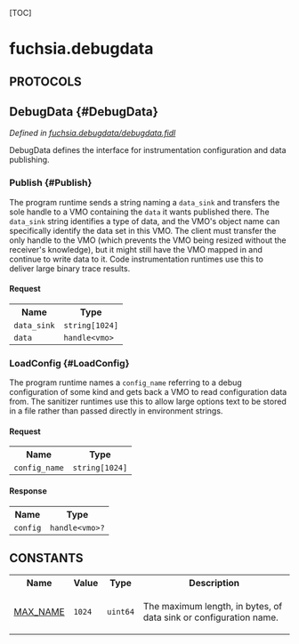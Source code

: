 [TOC]

# fuchsia.debugdata


## **PROTOCOLS**

## DebugData {#DebugData}
*Defined in [fuchsia.debugdata/debugdata.fidl](https://fuchsia.googlesource.com/fuchsia/+/master/zircon/system/fidl/fuchsia-debugdata/debugdata.fidl#12)*

<p>DebugData defines the interface for instrumentation configuration and data publishing.</p>

### Publish {#Publish}

<p>The program runtime sends a string naming a <code>data_sink</code> and transfers the sole handle to
a VMO containing the <code>data</code> it wants published there.  The <code>data_sink</code> string identifies
a type of data, and the VMO's object name can specifically identify the data set in this
VMO.  The client must transfer the only handle to the VMO (which prevents the VMO being
resized without the receiver's knowledge), but it might still have the VMO mapped in and
continue to write data to it.  Code instrumentation runtimes use this to deliver large
binary trace results.</p>

#### Request
<table>
    <tr><th>Name</th><th>Type</th></tr>
    <tr>
            <td><code>data_sink</code></td>
            <td>
                <code>string[1024]</code>
            </td>
        </tr><tr>
            <td><code>data</code></td>
            <td>
                <code>handle&lt;vmo&gt;</code>
            </td>
        </tr></table>



### LoadConfig {#LoadConfig}

<p>The program runtime names a <code>config_name</code> referring to a debug configuration of some kind
and gets back a VMO to read configuration data from.  The sanitizer runtimes use this to
allow large options text to be stored in a file rather than passed directly in environment
strings.</p>

#### Request
<table>
    <tr><th>Name</th><th>Type</th></tr>
    <tr>
            <td><code>config_name</code></td>
            <td>
                <code>string[1024]</code>
            </td>
        </tr></table>


#### Response
<table>
    <tr><th>Name</th><th>Type</th></tr>
    <tr>
            <td><code>config</code></td>
            <td>
                <code>handle&lt;vmo&gt;?</code>
            </td>
        </tr></table>















## **CONSTANTS**

<table>
    <tr><th>Name</th><th>Value</th><th>Type</th><th>Description</th></tr><tr id="MAX_NAME">
            <td><a href="https://fuchsia.googlesource.com/fuchsia/+/master/zircon/system/fidl/fuchsia-debugdata/debugdata.fidl#8">MAX_NAME</a></td>
            <td>
                    <code>1024</code>
                </td>
                <td><code>uint64</code></td>
            <td><p>The maximum length, in bytes, of data sink or configuration name.</p>
</td>
        </tr>
    
</table>



